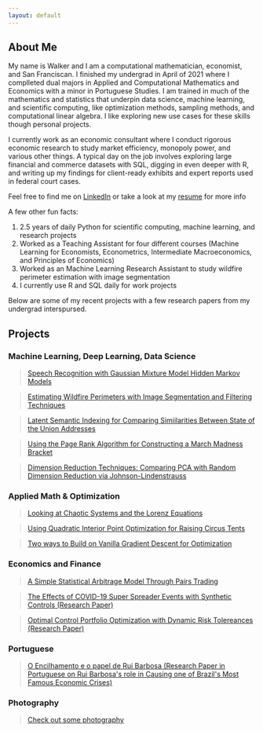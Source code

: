 ```yaml
---
layout: default
---
```


## About Me 

My name is Walker and I am a computational mathematician, economist, and San Franciscan. I finished my undergrad in April of 2021 where I complleted dual majors in Applied and Computational Mathematics and Economics with a minor in Portuguese Studies. I am trained in much of the mathematics and statistics that underpin data science, machine learning, and scientific computing, like optimization methods, sampling methods, and computational linear algebra. I like exploring new use cases for these skills though personal projects. 

I currently work as an economic consultant where I conduct rigorous economic research to study market efficiency, monopoly power, and various other things. A typical day on the job involves exploring large financial and commerce datasets with SQL, digging in even deeper with R, and writing up my findings for client-ready exhibits and expert reports used in federal court cases.   


<p>Feel free to find me on <a href="https://www.linkedin.com/in/walker-hughes/">LinkedIn</a> or take a look at my <a href="./Hughes, Walker.pdf">resume</a> for more info</p>


A few other fun facts: 
1. 2.5 years of daily Python for scientific computing, machine learning, and research projects
2. Worked as a Teaching Assistant for four different courses (Machine Learning for Economists, Econometrics, Intermediate Macroeconomics, and Principles of Economics) 
3. Worked as an Machine Learning Research Assistant to study wildfire perimeter estimation with image segmentation 
4. I currently use R and SQL daily for work projects 

Below are some of my recent projects with a few research papers from my undergrad interspursed. 

## Projects  

### Machine Learning, Deep Learning, Data Science  

> [Speech Recognition with Gaussian Mixture Model Hidden Markov Models](./speech_recognition.html)

> [Estimating Wildfire Perimeters with Image Segmentation and Filtering Techniques](./wildfire_perimeters.html)   

> [Latent Semantic Indexing for Comparing Simiilarities Between State of the Union Addresses](./lsi.html) 

> [Using the Page Rank Algorithm for Constructing a March Madness Bracket](./page_rank.html)  

> [Dimension Reduction Techniques: Comparing PCA with Random Dimension Reduction via Johnson-Lindenstrauss](./random_projections.html) 

### Applied Math & Optimization 

> [Looking at Chaotic Systems and the Lorenz Equations](./lorenz_equations.html) 

> [Using Quadratic Interior Point Optimization for Raising Circus Tents](./interior_point_methods.html)

> [Two ways to Build on Vanilla Gradient Descent for Optimization](./gradient_optimization_methods.html) 

### Economics and Finance 

> [A Simple Statistical Arbitrage Model Through Pairs Trading](./pairs_trading.html)  

> [The Effects of COVID-19 Super Spreader Events with Synthetic Controls (Research Paper)](./synth.html) 

> <p><a href="./optimal_control_portfolio_opt.pdf">Optimal Control Portfolio Optimization with Dynamic Risk Tolereances (Research Paper)</a></p>

### Portuguese 

> <p><a href="./crise_do_encilhamento.pdf">O Encilhamento e o papel de Rui Barbosa (Research Paper in Portuguese on Rui Barbosa's role in Causing one of Brazil's Most Famous Economic Crises)</a></p> 

### Photography 

> [Check out some photography](./photography.html)  
